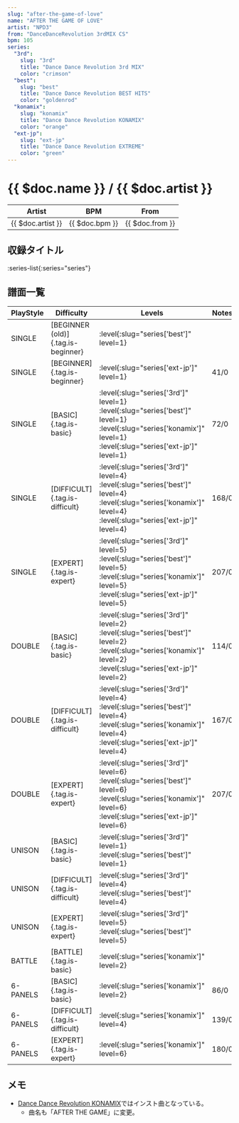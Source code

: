 ```yaml
---
slug: "after-the-game-of-love"
name: "AFTER THE GAME OF LOVE"
artist: "NPD3"
from: "DanceDanceRevolution 3rdMIX CS"
bpm: 105
series:
  "3rd":
    slug: "3rd"
    title: "Dance Dance Revolution 3rd MIX"
    color: "crimson"
  "best":
    slug: "best"
    title: "Dance Dance Revolution BEST HITS"
    color: "goldenrod"
  "konamix":
    slug: "konamix"
    title: "Dance Dance Revolution KONAMIX"
    color: "orange"
  "ext-jp":
    slug: "ext-jp"
    title: "Dance Dance Revolution EXTREME"
    color: "green"
---
```


# {{ $doc.name }} / {{ $doc.artist }}

|Artist|BPM|From|
|------|---|----|
|{{ $doc.artist }}|{{ $doc.bpm }}|{{ $doc.from }}|

## 収録タイトル

:series-list{:series="series"}

## 譜面一覧

|PlayStyle|Difficulty|Levels|Notes|Movie|
|---------|----------|------|-----|-----|
|SINGLE|[BEGINNER (old)]{.tag.is-beginner}|:level{:slug="series['best']" level=1}|||
|SINGLE|[BEGINNER]{.tag.is-beginner}|:level{:slug="series['ext-jp']" level=1}|41/0||
|SINGLE|[BASIC]{.tag.is-basic}|:level{:slug="series['3rd']" level=1} :level{:slug="series['best']" level=1} :level{:slug="series['konamix']" level=1} :level{:slug="series['ext-jp']" level=1}|72/0||
|SINGLE|[DIFFICULT]{.tag.is-difficult}|:level{:slug="series['3rd']" level=4} :level{:slug="series['best']" level=4} :level{:slug="series['konamix']" level=4} :level{:slug="series['ext-jp']" level=4}|168/0||
|SINGLE|[EXPERT]{.tag.is-expert}|:level{:slug="series['3rd']" level=5} :level{:slug="series['best']" level=5} :level{:slug="series['konamix']" level=5} :level{:slug="series['ext-jp']" level=5}|207/0||
|DOUBLE|[BASIC]{.tag.is-basic}|:level{:slug="series['3rd']" level=2} :level{:slug="series['best']" level=2} :level{:slug="series['konamix']" level=2} :level{:slug="series['ext-jp']" level=2}|114/0||
|DOUBLE|[DIFFICULT]{.tag.is-difficult}|:level{:slug="series['3rd']" level=4} :level{:slug="series['best']" level=4} :level{:slug="series['konamix']" level=4} :level{:slug="series['ext-jp']" level=4}|167/0||
|DOUBLE|[EXPERT]{.tag.is-expert}|:level{:slug="series['3rd']" level=6} :level{:slug="series['best']" level=6} :level{:slug="series['konamix']" level=6} :level{:slug="series['ext-jp']" level=6}|207/0||
|UNISON|[BASIC]{.tag.is-basic}|:level{:slug="series['3rd']" level=1} :level{:slug="series['best']" level=1}|||
|UNISON|[DIFFICULT]{.tag.is-difficult}|:level{:slug="series['3rd']" level=4} :level{:slug="series['best']" level=4}|||
|UNISON|[EXPERT]{.tag.is-expert}|:level{:slug="series['3rd']" level=5} :level{:slug="series['best']" level=5}|||
|BATTLE|[BATTLE]{.tag.is-basic}|:level{:slug="series['konamix']" level=2}|||
|6-PANELS|[BASIC]{.tag.is-basic}|:level{:slug="series['konamix']" level=2}|86/0||
|6-PANELS|[DIFFICULT]{.tag.is-difficult}|:level{:slug="series['konamix']" level=4}|139/0||
|6-PANELS|[EXPERT]{.tag.is-expert}|:level{:slug="series['konamix']" level=6}|180/0||

## メモ

- [Dance Dance Revolution KONAMIX](/series/konamix/)ではインスト曲となっている。
  - 曲名も「AFTER THE GAME」に変更。
